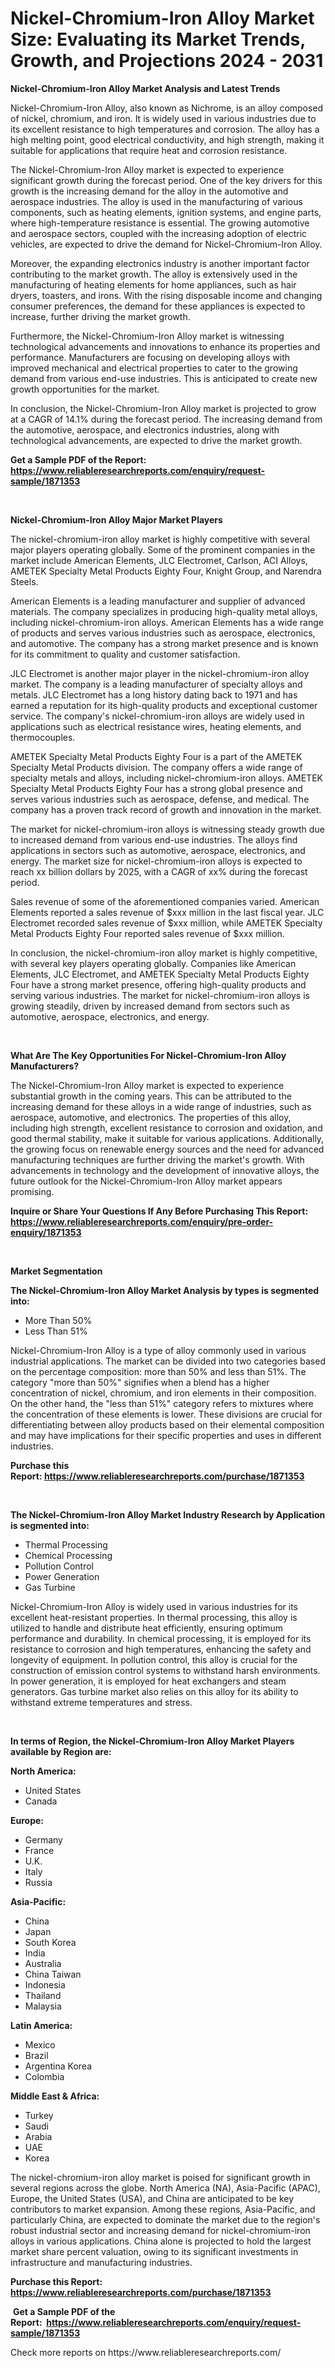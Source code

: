 <p><h1>Nickel-Chromium-Iron Alloy Market Size: Evaluating its Market Trends, Growth, and Projections 2024 - 2031</h1></p><p><strong>Nickel-Chromium-Iron Alloy Market Analysis and Latest Trends</strong></p>
<p><p>Nickel-Chromium-Iron Alloy, also known as Nichrome, is an alloy composed of nickel, chromium, and iron. It is widely used in various industries due to its excellent resistance to high temperatures and corrosion. The alloy has a high melting point, good electrical conductivity, and high strength, making it suitable for applications that require heat and corrosion resistance.</p><p>The Nickel-Chromium-Iron Alloy market is expected to experience significant growth during the forecast period. One of the key drivers for this growth is the increasing demand for the alloy in the automotive and aerospace industries. The alloy is used in the manufacturing of various components, such as heating elements, ignition systems, and engine parts, where high-temperature resistance is essential. The growing automotive and aerospace sectors, coupled with the increasing adoption of electric vehicles, are expected to drive the demand for Nickel-Chromium-Iron Alloy.</p><p>Moreover, the expanding electronics industry is another important factor contributing to the market growth. The alloy is extensively used in the manufacturing of heating elements for home appliances, such as hair dryers, toasters, and irons. With the rising disposable income and changing consumer preferences, the demand for these appliances is expected to increase, further driving the market growth.</p><p>Furthermore, the Nickel-Chromium-Iron Alloy market is witnessing technological advancements and innovations to enhance its properties and performance. Manufacturers are focusing on developing alloys with improved mechanical and electrical properties to cater to the growing demand from various end-use industries. This is anticipated to create new growth opportunities for the market.</p><p>In conclusion, the Nickel-Chromium-Iron Alloy market is projected to grow at a CAGR of 14.1% during the forecast period. The increasing demand from the automotive, aerospace, and electronics industries, along with technological advancements, are expected to drive the market growth.</p></p>
<p><strong>Get a Sample PDF of the Report:&nbsp; <a href="https://www.reliableresearchreports.com/enquiry/request-sample/1871353">https://www.reliableresearchreports.com/enquiry/request-sample/1871353</a></strong></p>
<p>&nbsp;</p>
<p><strong>Nickel-Chromium-Iron Alloy Major Market Players</strong></p>
<p><p>The nickel-chromium-iron alloy market is highly competitive with several major players operating globally. Some of the prominent companies in the market include American Elements, JLC Electromet, Carlson, ACI Alloys, AMETEK Specialty Metal Products Eighty Four, Knight Group, and Narendra Steels.</p><p>American Elements is a leading manufacturer and supplier of advanced materials. The company specializes in producing high-quality metal alloys, including nickel-chromium-iron alloys. American Elements has a wide range of products and serves various industries such as aerospace, electronics, and automotive. The company has a strong market presence and is known for its commitment to quality and customer satisfaction.</p><p>JLC Electromet is another major player in the nickel-chromium-iron alloy market. The company is a leading manufacturer of specialty alloys and metals. JLC Electromet has a long history dating back to 1971 and has earned a reputation for its high-quality products and exceptional customer service. The company's nickel-chromium-iron alloys are widely used in applications such as electrical resistance wires, heating elements, and thermocouples.</p><p>AMETEK Specialty Metal Products Eighty Four is a part of the AMETEK Specialty Metal Products division. The company offers a wide range of specialty metals and alloys, including nickel-chromium-iron alloys. AMETEK Specialty Metal Products Eighty Four has a strong global presence and serves various industries such as aerospace, defense, and medical. The company has a proven track record of growth and innovation in the market.</p><p>The market for nickel-chromium-iron alloys is witnessing steady growth due to increased demand from various end-use industries. The alloys find applications in sectors such as automotive, aerospace, electronics, and energy. The market size for nickel-chromium-iron alloys is expected to reach xx billion dollars by 2025, with a CAGR of xx% during the forecast period.</p><p>Sales revenue of some of the aforementioned companies varied. American Elements reported a sales revenue of $xxx million in the last fiscal year. JLC Electromet recorded sales revenue of $xxx million, while AMETEK Specialty Metal Products Eighty Four reported sales revenue of $xxx million.</p><p>In conclusion, the nickel-chromium-iron alloy market is highly competitive, with several key players operating globally. Companies like American Elements, JLC Electromet, and AMETEK Specialty Metal Products Eighty Four have a strong market presence, offering high-quality products and serving various industries. The market for nickel-chromium-iron alloys is growing steadily, driven by increased demand from sectors such as automotive, aerospace, electronics, and energy.</p></p>
<p>&nbsp;</p>
<p><strong>What Are The Key Opportunities For Nickel-Chromium-Iron Alloy Manufacturers?</strong></p>
<p><p>The Nickel-Chromium-Iron Alloy market is expected to experience substantial growth in the coming years. This can be attributed to the increasing demand for these alloys in a wide range of industries, such as aerospace, automotive, and electronics. The properties of this alloy, including high strength, excellent resistance to corrosion and oxidation, and good thermal stability, make it suitable for various applications. Additionally, the growing focus on renewable energy sources and the need for advanced manufacturing techniques are further driving the market's growth. With advancements in technology and the development of innovative alloys, the future outlook for the Nickel-Chromium-Iron Alloy market appears promising.</p></p>
<p><strong>Inquire or Share Your Questions If Any Before Purchasing This Report: <a href="https://www.reliableresearchreports.com/enquiry/pre-order-enquiry/1871353">https://www.reliableresearchreports.com/enquiry/pre-order-enquiry/1871353</a></strong></p>
<p>&nbsp;</p>
<p><strong>Market Segmentation</strong></p>
<p><strong>The Nickel-Chromium-Iron Alloy Market Analysis by types is segmented into:</strong></p>
<p><ul><li>More Than 50%</li><li>Less Than 51%</li></ul></p>
<p><p>Nickel-Chromium-Iron Alloy is a type of alloy commonly used in various industrial applications. The market can be divided into two categories based on the percentage composition: more than 50% and less than 51%. The category "more than 50%" signifies when a blend has a higher concentration of nickel, chromium, and iron elements in their composition. On the other hand, the "less than 51%" category refers to mixtures where the concentration of these elements is lower. These divisions are crucial for differentiating between alloy products based on their elemental composition and may have implications for their specific properties and uses in different industries.</p></p>
<p><strong>Purchase this Report:&nbsp;<a href="https://www.reliableresearchreports.com/purchase/1871353">https://www.reliableresearchreports.com/purchase/1871353</a></strong></p>
<p>&nbsp;</p>
<p><strong>The Nickel-Chromium-Iron Alloy Market Industry Research by Application is segmented into:</strong></p>
<p><ul><li>Thermal Processing</li><li>Chemical Processing</li><li>Pollution Control</li><li>Power Generation</li><li>Gas Turbine</li></ul></p>
<p><p>Nickel-Chromium-Iron Alloy is widely used in various industries for its excellent heat-resistant properties. In thermal processing, this alloy is utilized to handle and distribute heat efficiently, ensuring optimum performance and durability. In chemical processing, it is employed for its resistance to corrosion and high temperatures, enhancing the safety and longevity of equipment. In pollution control, this alloy is crucial for the construction of emission control systems to withstand harsh environments. In power generation, it is employed for heat exchangers and steam generators. Gas turbine market also relies on this alloy for its ability to withstand extreme temperatures and stress.</p></p>
<p>&nbsp;</p>
<p><strong>In terms of Region, the Nickel-Chromium-Iron Alloy Market Players available by Region are:</strong></p>
<p>
    <p> <strong> North America: </strong>
        <ul>
            <li>United States</li>
            <li>Canada</li>
        </ul>
        </p> 
    <p> <strong> Europe: </strong>
        <ul>
            <li>Germany</li>
            <li>France</li>
            <li>U.K.</li>
            <li>Italy</li>
            <li>Russia</li>
        </ul>
        </p> 
    <p> <strong> Asia-Pacific: </strong>
        <ul>
            <li>China</li>
            <li>Japan</li>
            <li>South Korea</li>
            <li>India</li>
            <li>Australia</li>
            <li>China Taiwan</li>
            <li>Indonesia</li>
            <li>Thailand</li>
            <li>Malaysia</li>
        </ul>
        </p> 
    <p> <strong> Latin America: </strong>
        <ul>
            <li>Mexico</li>
            <li>Brazil</li>
            <li>Argentina Korea</li>
            <li>Colombia</li>
        </ul>
        </p> 
    <p> <strong> Middle East & Africa: </strong>
        <ul>
            <li>Turkey</li>
            <li>Saudi</li>
            <li>Arabia</li>
            <li>UAE</li>
            <li>Korea</li>
        </ul>
    </p>
    </p>
<p><p>The nickel-chromium-iron alloy market is poised for significant growth in several regions across the globe. North America (NA), Asia-Pacific (APAC), Europe, the United States (USA), and China are anticipated to be key contributors to market expansion. Among these regions, Asia-Pacific, and particularly China, are expected to dominate the market due to the region's robust industrial sector and increasing demand for nickel-chromium-iron alloys in various applications. China alone is projected to hold the largest market share percent valuation, owing to its significant investments in infrastructure and manufacturing industries.</p></p>
<p><strong>Purchase this Report: <a href="https://www.reliableresearchreports.com/purchase/1871353">https://www.reliableresearchreports.com/purchase/1871353</a></strong></p>
<p>&nbsp;<strong>Get a Sample PDF of the Report:&nbsp;&nbsp;<a href="https://www.reliableresearchreports.com/enquiry/request-sample/1871353">https://www.reliableresearchreports.com/enquiry/request-sample/1871353</a></strong></p>
<p><strong></strong></p>
<p>Check more reports on https://www.reliableresearchreports.com/</p>